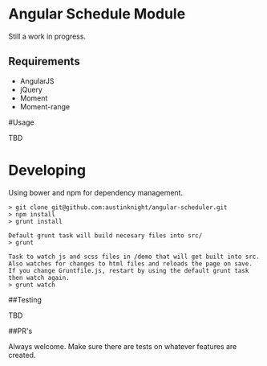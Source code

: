 # Angular Schedule Module

Still a work in progress.

## Requirements

- AngularJS
- jQuery
- Moment
- Moment-range

#Usage

TBD

# Developing

  Using bower and npm for dependency management.
    
    > git clone git@github.com:austinknight/angular-scheduler.git
    > npm install
    > grunt install

    Default grunt task will build necesary files into src/
    > grunt
    
    Task to watch js and scss files in /demo that will get built into src. Also watches for changes to html files and reloads the page on save. If you change Gruntfile.js, restart by using the default grunt task then watch again.
    > grunt watch

##Testing

TBD

##PR's

Always welcome. Make sure there are tests on whatever features are created.